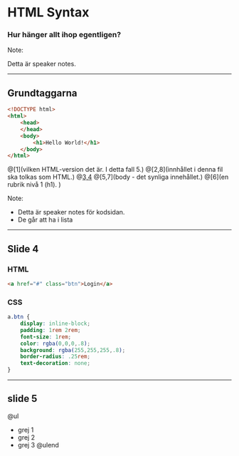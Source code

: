 # HTML Syntax
### Hur hänger allt ihop egentligen?

Note: 

Detta är speaker notes.

---
## Grundtaggarna

```html
<!DOCTYPE html>
<html>
    <head>
    </head>
    <body>
        <h1>Hello World!</h1>
    </body>
</html>
```
@[1](vilken HTML-version det är. I detta fall 5.)
@[2,8](innhållet i denna fil ska tolkas som HTML.)
@[3,4](head)
@[5,7](body - det synliga innehållet.)
@[6](en rubrik nivå 1 (h1). )

Note: 

* Detta är speaker notes för kodsidan.
* De går att ha i lista

---
## Slide 4

### HTML
```html
<a href="#" class="btn">Login</a>
```

### CSS
```css
a.btn {
    display: inline-block;
    padding: 1rem 2rem;
    font-size: 1rem;
    color: rgba(0,0,0,.8);
    background: rgba(255,255,255,.8);
    border-radius: .25rem;
    text-decoration: none;
}
```

---
## slide 5

@ul
* grej 1
* grej 2
* grej 3
@ulend
